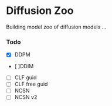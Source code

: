 # Diffusion Zoo
Building model zoo of diffusion models ...

### Todo
- [x] DDPM <br>
- [ ]DDIM <br>
- [ ] CLF guid <br>
- [ ] CLF free guid <br>
- [ ] NCSN <br>
- [ ] NCSN v2 <br>
